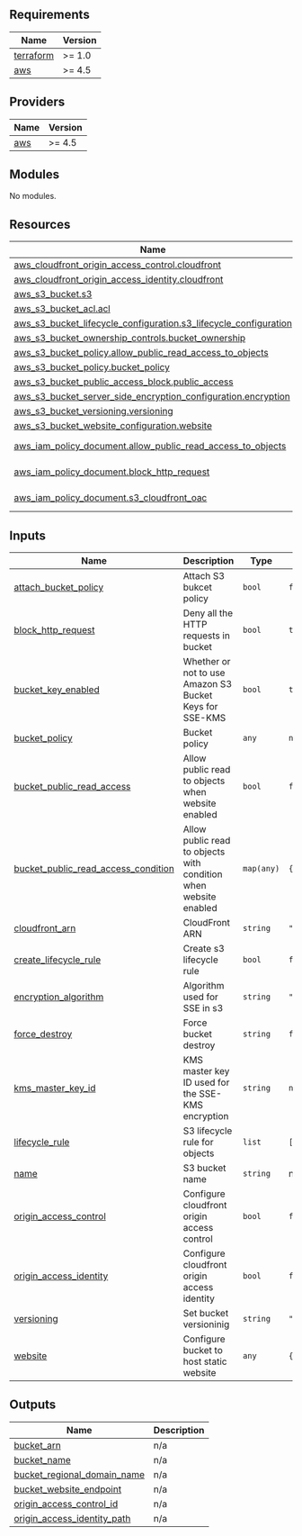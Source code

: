 ## Requirements

| Name | Version |
|------|---------|
| <a name="requirement_terraform"></a> [terraform](#requirement\_terraform) | >= 1.0 |
| <a name="requirement_aws"></a> [aws](#requirement\_aws) | >= 4.5 |

## Providers

| Name | Version |
|------|---------|
| <a name="provider_aws"></a> [aws](#provider\_aws) | >= 4.5 |

## Modules

No modules.

## Resources

| Name | Type |
|------|------|
| [aws_cloudfront_origin_access_control.cloudfront](https://registry.terraform.io/providers/hashicorp/aws/latest/docs/resources/cloudfront_origin_access_control) | resource |
| [aws_cloudfront_origin_access_identity.cloudfront](https://registry.terraform.io/providers/hashicorp/aws/latest/docs/resources/cloudfront_origin_access_identity) | resource |
| [aws_s3_bucket.s3](https://registry.terraform.io/providers/hashicorp/aws/latest/docs/resources/s3_bucket) | resource |
| [aws_s3_bucket_acl.acl](https://registry.terraform.io/providers/hashicorp/aws/latest/docs/resources/s3_bucket_acl) | resource |
| [aws_s3_bucket_lifecycle_configuration.s3_lifecycle_configuration](https://registry.terraform.io/providers/hashicorp/aws/latest/docs/resources/s3_bucket_lifecycle_configuration) | resource |
| [aws_s3_bucket_ownership_controls.bucket_ownership](https://registry.terraform.io/providers/hashicorp/aws/latest/docs/resources/s3_bucket_ownership_controls) | resource |
| [aws_s3_bucket_policy.allow_public_read_access_to_objects](https://registry.terraform.io/providers/hashicorp/aws/latest/docs/resources/s3_bucket_policy) | resource |
| [aws_s3_bucket_policy.bucket_policy](https://registry.terraform.io/providers/hashicorp/aws/latest/docs/resources/s3_bucket_policy) | resource |
| [aws_s3_bucket_public_access_block.public_access](https://registry.terraform.io/providers/hashicorp/aws/latest/docs/resources/s3_bucket_public_access_block) | resource |
| [aws_s3_bucket_server_side_encryption_configuration.encryption](https://registry.terraform.io/providers/hashicorp/aws/latest/docs/resources/s3_bucket_server_side_encryption_configuration) | resource |
| [aws_s3_bucket_versioning.versioning](https://registry.terraform.io/providers/hashicorp/aws/latest/docs/resources/s3_bucket_versioning) | resource |
| [aws_s3_bucket_website_configuration.website](https://registry.terraform.io/providers/hashicorp/aws/latest/docs/resources/s3_bucket_website_configuration) | resource |
| [aws_iam_policy_document.allow_public_read_access_to_objects](https://registry.terraform.io/providers/hashicorp/aws/latest/docs/data-sources/iam_policy_document) | data source |
| [aws_iam_policy_document.block_http_request](https://registry.terraform.io/providers/hashicorp/aws/latest/docs/data-sources/iam_policy_document) | data source |
| [aws_iam_policy_document.s3_cloudfront_oac](https://registry.terraform.io/providers/hashicorp/aws/latest/docs/data-sources/iam_policy_document) | data source |

## Inputs

| Name | Description | Type | Default | Required |
|------|-------------|------|---------|:--------:|
| <a name="input_attach_bucket_policy"></a> [attach\_bucket\_policy](#input\_attach\_bucket\_policy) | Attach S3 bukcet policy | `bool` | `false` | no |
| <a name="input_block_http_request"></a> [block\_http\_request](#input\_block\_http\_request) | Deny all the HTTP requests in bucket | `bool` | `true` | no |
| <a name="input_bucket_key_enabled"></a> [bucket\_key\_enabled](#input\_bucket\_key\_enabled) | Whether or not to use Amazon S3 Bucket Keys for SSE-KMS | `bool` | `true` | no |
| <a name="input_bucket_policy"></a> [bucket\_policy](#input\_bucket\_policy) | Bucket policy | `any` | `null` | no |
| <a name="input_bucket_public_read_access"></a> [bucket\_public\_read\_access](#input\_bucket\_public\_read\_access) | Allow public read to objects when website enabled | `bool` | `false` | no |
| <a name="input_bucket_public_read_access_condition"></a> [bucket\_public\_read\_access\_condition](#input\_bucket\_public\_read\_access\_condition) | Allow public read to objects with condition when website enabled | `map(any)` | `{}` | no |
| <a name="input_cloudfront_arn"></a> [cloudfront\_arn](#input\_cloudfront\_arn) | CloudFront ARN | `string` | `""` | no |
| <a name="input_create_lifecycle_rule"></a> [create\_lifecycle\_rule](#input\_create\_lifecycle\_rule) | Create s3 lifecycle rule | `bool` | `false` | no |
| <a name="input_encryption_algorithm"></a> [encryption\_algorithm](#input\_encryption\_algorithm) | Algorithm used for SSE in s3 | `string` | `"AES256"` | no |
| <a name="input_force_destroy"></a> [force\_destroy](#input\_force\_destroy) | Force bucket destroy | `string` | `false` | no |
| <a name="input_kms_master_key_id"></a> [kms\_master\_key\_id](#input\_kms\_master\_key\_id) | KMS master key ID used for the SSE-KMS encryption | `string` | `null` | no |
| <a name="input_lifecycle_rule"></a> [lifecycle\_rule](#input\_lifecycle\_rule) | S3 lifecycle rule for objects | `list` | `[]` | no |
| <a name="input_name"></a> [name](#input\_name) | S3 bucket name | `string` | n/a | yes |
| <a name="input_origin_access_control"></a> [origin\_access\_control](#input\_origin\_access\_control) | Configure cloudfront origin access control | `bool` | `false` | no |
| <a name="input_origin_access_identity"></a> [origin\_access\_identity](#input\_origin\_access\_identity) | Configure cloudfront origin access identity | `bool` | `false` | no |
| <a name="input_versioning"></a> [versioning](#input\_versioning) | Set bucket versioninig | `string` | `"Disabled"` | no |
| <a name="input_website"></a> [website](#input\_website) | Configure bucket to host static website | `any` | `{}` | no |

## Outputs

| Name | Description |
|------|-------------|
| <a name="output_bucket_arn"></a> [bucket\_arn](#output\_bucket\_arn) | n/a |
| <a name="output_bucket_name"></a> [bucket\_name](#output\_bucket\_name) | n/a |
| <a name="output_bucket_regional_domain_name"></a> [bucket\_regional\_domain\_name](#output\_bucket\_regional\_domain\_name) | n/a |
| <a name="output_bucket_website_endpoint"></a> [bucket\_website\_endpoint](#output\_bucket\_website\_endpoint) | n/a |
| <a name="output_origin_access_control_id"></a> [origin\_access\_control\_id](#output\_origin\_access\_control\_id) | n/a |
| <a name="output_origin_access_identity_path"></a> [origin\_access\_identity\_path](#output\_origin\_access\_identity\_path) | n/a |
